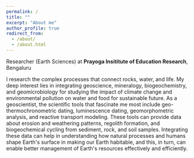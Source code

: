 ```yaml
---
permalink: /
title: ""
excerpt: "About me"
author_profile: true
redirect_from: 
  - /about/
  - /about.html
---
```

Researcher (Earth Sciences) at **Prayoga Insititute of Education Research**, Bengaluru

I research the complex processes that connect rocks, water, and life. My deep interest lies in integrating geoscience, mineralogy, biogeochemistry, and geomicrobiology for studying the impact of climate change and environmental pollution on water and food for sustainable future. As a geoscientist, the scientific tools that fascinate me most include geo-thermochronometric dating, luminescence dating, geomorphometric analysis, and reactive transport modeling. These tools can provide data about erosion and weathering patterns, regolith formation, and biogeochemical cycling from sediment, rock, and soil samples. Integrating these data can help in understanding how natural processes and humans shape Earth's surface in making our Earth habitable, and this, in turn, can enable better management of Earth's resources effectively and efficiently. 



